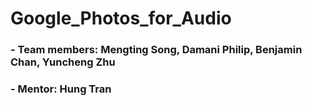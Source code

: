 # Google_Photos_for_Audio

### - Team members: Mengting Song, Damani Philip, Benjamin Chan,  Yuncheng Zhu
### - Mentor: Hung Tran
